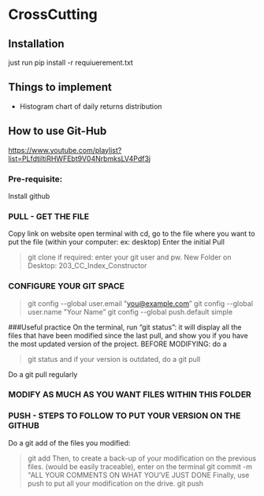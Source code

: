 # CrossCutting

## Installation 

just run pip install -r requiuerement.txt

## Things to implement 

- Histogram chart of daily returns distribution

## How to use Git-Hub

https://www.youtube.com/playlist?list=PLfdtiltiRHWFEbt9V04NrbmksLV4Pdf3j

### Pre-requisite:
Install github 

### PULL - GET THE FILE 
Copy link on website
open terminal
with cd, go to the file where you want to put the file (within your computer: ex: desktop)
Enter the initial Pull
> git clone <link>
if required: enter your git user and pw.
New Folder on Desktop: 203_CC_Index_Constructor

### CONFIGURE YOUR GIT SPACE
>git config --global user.email "you@example.com”
>git config --global user.name "Your Name”
>git config --global push.default simple
  

###Useful practice
On the terminal, run “git status”: it will display all the files that have been modified since the last pull, and show you if you have the most updated version of the project.
BEFORE MODIFYING: do a 
> git status 
and if your version is outdated, do a 
> git pull

Do a git pull regularly 


### MODIFY AS MUCH AS YOU WANT FILES WITHIN THIS FOLDER

### PUSH - STEPS TO FOLLOW TO PUT YOUR VERSION ON THE GITHUB 
Do a git add of the files you modified:
> git add <file1> <file2>
Then, to create a back-up of your modification on the previous files. (would be easily traceable), enter on the terminal 
> git commit -m "ALL YOUR COMMENTS ON WHAT YOU’VE JUST DONE
Finally, use push to put all your modification on the drive.
> git push
